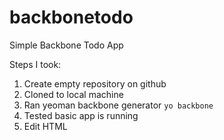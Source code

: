 backbonetodo
============

Simple Backbone Todo App

Steps I took:

1. Create empty repository on github
2. Cloned to local machine
3. Ran yeoman backbone generator `yo backbone`
4. Tested basic app is running
5. Edit HTML
